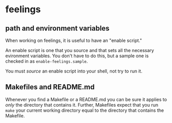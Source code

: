# feelings

## path and environment variables 
When working on feelings, it is useful to have an "enable script."

An enable script is one that you source and that sets
all the necessary evironment variables.  You don't have to do
this, but a sample one is checked in as `enable-feelings.sample`.

You must _source_ an enable script into your shell, not try to run it.

## Makefiles and README.md 
Whenever you find a Makefile or a README.md you can be sure it applies
to *only* the directory that contains it.  Further, Makefiles expect
that you run `make` your current working directory equal to the 
directory that contains the Makefile.
 
